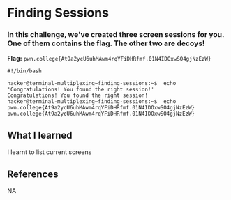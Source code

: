 # Finding Sessions

### In this challenge, we've created three screen sessions for you. One of them contains the flag. The other two are decoys!

**Flag:** `pwn.college{At9a2ycU6uhMAwm4rqYFiDHRfmf.01N4IDOxwSO4gjNzEzW}`

```
#!/bin/bash

hacker@terminal-multiplexing~finding-sessions:~$  echo 'Congratulations! You found the right session!'
Congratulations! You found the right session!
hacker@terminal-multiplexing~finding-sessions:~$  echo pwn.college{At9a2ycU6uhMAwm4rqYFiDHRfmf.01N4IDOxwSO4gjNzEzW}
pwn.college{At9a2ycU6uhMAwm4rqYFiDHRfmf.01N4IDOxwSO4gjNzEzW}
```

## What I learned

I learnt to list current screens

## References

NA
